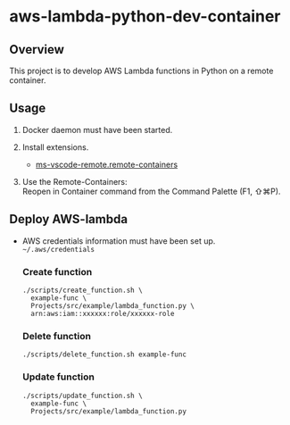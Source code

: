 # aws-lambda-python-dev-container

## Overview

This project is to develop AWS Lambda functions in Python on a remote container.

## Usage

1. Docker daemon must have been started.
1. Install extensions.

   - [ms-vscode-remote.remote-containers](https://marketplace.visualstudio.com/items?itemName=ms-vscode-remote.remote-containers)

1. Use the Remote-Containers: <br>Reopen in Container command from the Command Palette (F1, ⇧⌘P).

## Deploy AWS-lambda

- AWS credentials information must have been set up.<br>`~/.aws/credentials`

  ### Create function

  ```
  ./scripts/create_function.sh \
    example-func \
    Projects/src/example/lambda_function.py \
    arn:aws:iam::xxxxxx:role/xxxxxx-role
  ```

  ### Delete function

  ```
  ./scripts/delete_function.sh example-func
  ```

  ### Update function

  ```
  ./scripts/update_function.sh \
    example-func \
    Projects/src/example/lambda_function.py
  ```
